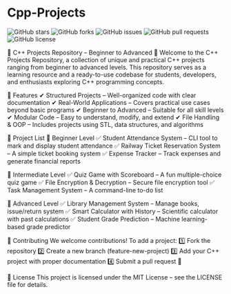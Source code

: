 # Cpp-Projects
![GitHub stars](https://img.shields.io/github/stars/princeshahgithub/Cpp-Projects?style=social)
![GitHub forks](https://img.shields.io/github/forks/princeshahgithub/Cpp-Projects?style=social)
![GitHub issues](https://img.shields.io/github/issues/princeshahgithub/Cpp-Projects)
![GitHub pull requests](https://img.shields.io/github/issues-pr/princeshahgithub/Cpp-Projects)
![GitHub license](https://img.shields.io/github/license/princeshahgithub/Cpp-Projects)

📌 C++ Projects Repository – Beginner to Advanced 🚀
Welcome to the C++ Projects Repository, a collection of unique and practical C++ projects ranging from beginner to advanced levels. This repository serves as a learning resource and a ready-to-use codebase for students, developers, and enthusiasts exploring C++ programming concepts.

📌 Features
✔ Structured Projects – Well-organized code with clear documentation
✔ Real-World Applications – Covers practical use cases beyond basic programs
✔ Beginner to Advanced – Suitable for all skill levels
✔ Modular Code – Easy to understand, modify, and extend
✔ File Handling & OOP – Includes projects using STL, data structures, and algorithms

📂 Project List
🔹 Beginner Level
✅ Student Attendance System – CLI tool to mark and display student attendance
✅ Railway Ticket Reservation System – A simple ticket booking system
✅ Expense Tracker – Track expenses and generate financial reports

🔹 Intermediate Level
✅ Quiz Game with Scoreboard – A fun multiple-choice quiz game
✅ File Encryption & Decryption – Secure file encryption tool
✅ Task Management System – A command-line to-do list

🔹 Advanced Level
✅ Library Management System – Manage books, issue/return system
✅ Smart Calculator with History – Scientific calculator with past calculations
✅ Student Grade Prediction – Machine learning-based grade predictor

📌 Contributing
We welcome contributions! To add a project:
1️⃣ Fork the repository
2️⃣ Create a new branch (feature-new-project)
3️⃣ Add your C++ project with proper documentation
4️⃣ Submit a pull request 🚀

📝 License
This project is licensed under the MIT License – see the LICENSE file for details.
